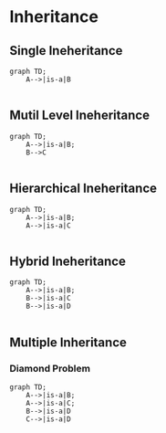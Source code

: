 # Inheritance

 ## Single Ineheritance

```mermaid
graph TD;
    A-->|is-a|B
    
```

## Mutil Level Ineheritance

```mermaid
graph TD;
    A-->|is-a|B;
    B-->C
    
```

## Hierarchical  Ineheritance

```mermaid
graph TD;
    A-->|is-a|B;
    A-->|is-a|C
    
```
## Hybrid  Ineheritance
```mermaid
graph TD;
    A-->|is-a|B;
    B-->|is-a|C
    B-->|is-a|D
    
```
## Multiple Inheritance
### Diamond Problem
```mermaid
graph TD;
    A-->|is-a|B;
    A-->|is-a|C;
    B-->|is-a|D
    C-->|is-a|D
    
```


